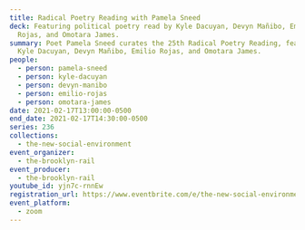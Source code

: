 ```yaml
---
title: Radical Poetry Reading with Pamela Sneed
deck: Featuring political poetry read by Kyle Dacuyan, Devyn Mañibo, Emilio
  Rojas, and Omotara James.
summary: Poet Pamela Sneed curates the 25th Radical Poetry Reading, featuring
  Kyle Dacuyan, Devyn Mañibo, Emilio Rojas, and Omotara James.
people:
  - person: pamela-sneed
  - person: kyle-dacuyan
  - person: devyn-manibo
  - person: emilio-rojas
  - person: omotara-james
date: 2021-02-17T13:00:00-0500
end_date: 2021-02-17T14:30:00-0500
series: 236
collections:
  - the-new-social-environment
event_organizer:
  - the-brooklyn-rail
event_producer:
  - the-brooklyn-rail
youtube_id: yjn7c-rnnEw
registration_url: https://www.eventbrite.com/e/the-new-social-environment-236-radical-poetry-with-pamela-sneed-tickets-141197326003
event_platform:
  - zoom
---
```

